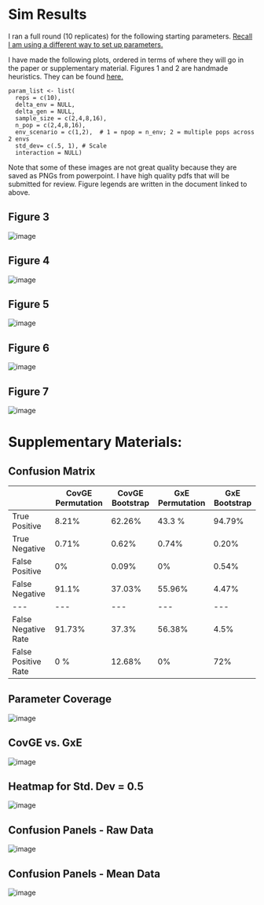 # Sim Results

I ran a full round (10 replicates) for the following starting parameters. [Recall I am using a different way to set up parameters.](https://github.com/RCN-ECS/CnGV/blob/master/notebook/20201006_NewParamGeneration.md)

I have made the following plots, ordered in terms of where they will go in the paper or supplementary material. Figures 1 and 2 are handmade heuristics. They can be found [here.](https://docs.google.com/document/d/1CcoJFTX6I8zPptLAzBvITiTaTkNtdgGxNNdQlrcxlSY/edit#heading=h.68abrs8dfl95)
```{params}
param_list <- list( 
  reps = c(10), 
  delta_env = NULL, 
  delta_gen = NULL,
  sample_size = c(2,4,8,16), 
  n_pop = c(2,4,8,16),
  env_scenario = c(1,2),  # 1 = npop = n_env; 2 = multiple pops across 2 envs
  std_dev= c(.5, 1), # Scale
  interaction = NULL) 
```

Note that some of these images are not great quality because they are saved as PNGs from powerpoint. I have high quality pdfs that will be submitted for review. Figure legends are written in the document linked to above. 

## Figure 3
![image](https://github.com/RCN-ECS/CnGV/blob/master/results/Simulation_10.10.2020/PhenotypePanel.png)


## Figure 4
![image](https://github.com/RCN-ECS/CnGV/blob/master/results/Simulation_10.10.2020/Confusion2Panel.png)


## Figure 5
![image](https://github.com/RCN-ECS/CnGV/blob/master/results/Simulation_10.10.2020/HeatMaps.png)


## Figure 6
![image](https://github.com/RCN-ECS/CnGV/blob/master/results/Simulation_10.10.2020/Real_DataPanel.png)


## Figure 7
![image](https://github.com/RCN-ECS/CnGV/blob/master/results/Simulation_10.10.2020/GxE_Cov_Tradeoff.png)


# Supplementary Materials:

## Confusion Matrix 
| | CovGE Permutation | CovGE Bootstrap | GxE Permutation | GxE Bootstrap |
| ---| ---| ---| ---| ---|
| True Positive | 8.21% | 62.26% | 43.3 % | 94.79% |
| True Negative | 0.71% | 0.62% | 0.74% | 0.20% |
| False Positive | 0% | 0.09% | 0% | 0.54% |
| False Negative | 91.1% | 37.03% | 55.96% | 4.47%|
|---|---|---|---|---|
| False Negative Rate | 91.73% | 37.3% | 56.38% | 4.5% |
| False Positive Rate | 0 % | 12.68% | 0% | 72% |

## Parameter Coverage
![image](https://github.com/RCN-ECS/CnGV/blob/master/results/Simulation_10.10.2020/HexPlotPanel.png)

## CovGE vs. GxE
![image](https://github.com/RCN-ECS/CnGV/blob/master/results/Simulation_10.10.2020/Cov_GxE.png)

## Heatmap for Std. Dev = 0.5
![image](https://github.com/RCN-ECS/CnGV/blob/master/results/Simulation_10.10.2020/HeatMap_LowStdDev.png)

## Confusion Panels - Raw Data
![image](https://github.com/RCN-ECS/CnGV/blob/master/results/Simulation_10.10.2020/ConfusionPanels_16Plots.png)

## Confusion Panels - Mean Data
![image](https://github.com/RCN-ECS/CnGV/blob/master/results/Simulation_10.10.2020/ConfusionPanels_16Plots_means.png)









